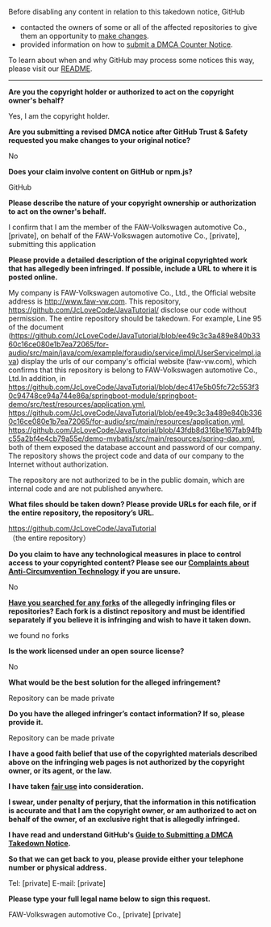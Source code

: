 Before disabling any content in relation to this takedown notice, GitHub
- contacted the owners of some or all of the affected repositories to give them an opportunity to [make changes](https://docs.github.com/en/github/site-policy/dmca-takedown-policy#a-how-does-this-actually-work).
- provided information on how to [submit a DMCA Counter Notice](https://docs.github.com/en/articles/guide-to-submitting-a-dmca-counter-notice).

To learn about when and why GitHub may process some notices this way, please visit our [README](https://github.com/github/dmca/blob/master/README.md#anatomy-of-a-takedown-notice).

---

**Are you the copyright holder or authorized to act on the copyright owner's behalf?**

Yes, I am the copyright holder.

**Are you submitting a revised DMCA notice after GitHub Trust & Safety requested you make changes to your original notice?**

No

**Does your claim involve content on GitHub or npm.js?**

GitHub

**Please describe the nature of your copyright ownership or authorization to act on the owner's behalf.**

I confirm that I am the member of the FAW-Volkswagen automotive Co., [private], on behalf of the FAW-Volkswagen automotive Co., [private], submitting this application

**Please provide a detailed description of the original copyrighted work that has allegedly been infringed. If possible, include a URL to where it is posted online.**

My company is FAW-Volkswagen automotive Co., Ltd., the Official website address is http://www.faw-vw.com.
This repository, https://github.com/JcLoveCode/JavaTutorial/ disclose our code without permission. The entire repository should be takedown.
For example, Line 95 of the document (https://github.com/JcLoveCode/JavaTutorial/blob/ee49c3c3a489e840b3360c16ce080e1b7ea72065/for-audio/src/main/java/com/example/foraudio/service/impl/UserServiceImpl.java) display the urls of our company's official website (faw-vw.com), which confirms that this repository is belong to FAW-Volkswagen automotive Co., Ltd.In addition, in https://github.com/JcLoveCode/JavaTutorial/blob/dec417e5b05fc72c553f30c94748ce94a744e86a/springboot-module/springboot-demo/src/test/resources/application.yml, https://github.com/JcLoveCode/JavaTutorial/blob/ee49c3c3a489e840b3360c16ce080e1b7ea72065/for-audio/src/main/resources/application.yml, https://github.com/JcLoveCode/JavaTutorial/blob/43fdb8d316be167fab94fbc55a2bf4e4cb79a55e/demo-mybatis/src/main/resources/spring-dao.xml, both of them exposed the database account and password of our company. The repository shows the project code and data of our company to the Internet without authorization.

The repository are not authorized to be in the public domain, which are internal code and are not published anywhere.

**What files should be taken down? Please provide URLs for each file, or if the entire repository, the repository’s URL.**

https://github.com/JcLoveCode/JavaTutorial  
（the entire repository）

**Do you claim to have any technological measures in place to control access to your copyrighted content? Please see our <a href="https://docs.github.com/articles/guide-to-submitting-a-dmca-takedown-notice#complaints-about-anti-circumvention-technology">Complaints about Anti-Circumvention Technology</a> if you are unsure.**

No

**<a href="https://docs.github.com/articles/dmca-takedown-policy#b-what-about-forks-or-whats-a-fork">Have you searched for any forks</a> of the allegedly infringing files or repositories? Each fork is a distinct repository and must be identified separately if you believe it is infringing and wish to have it taken down.**

we found no forks

**Is the work licensed under an open source license?**

No

**What would be the best solution for the alleged infringement?**

Repository can be made private

**Do you have the alleged infringer’s contact information? If so, please provide it.**

Repository can be made private

**I have a good faith belief that use of the copyrighted materials described above on the infringing web pages is not authorized by the copyright owner, or its agent, or the law.**

**I have taken <a href="https://www.lumendatabase.org/topics/22">fair use</a> into consideration.**

**I swear, under penalty of perjury, that the information in this notification is accurate and that I am the copyright owner, or am authorized to act on behalf of the owner, of an exclusive right that is allegedly infringed.**

**I have read and understand GitHub's <a href="https://docs.github.com/articles/guide-to-submitting-a-dmca-takedown-notice/">Guide to Submitting a DMCA Takedown Notice</a>.**

**So that we can get back to you, please provide either your telephone number or physical address.**

Tel: [private] E-mail: [private]

**Please type your full legal name below to sign this request.**

FAW-Volkswagen automotive Co., [private] [private]
